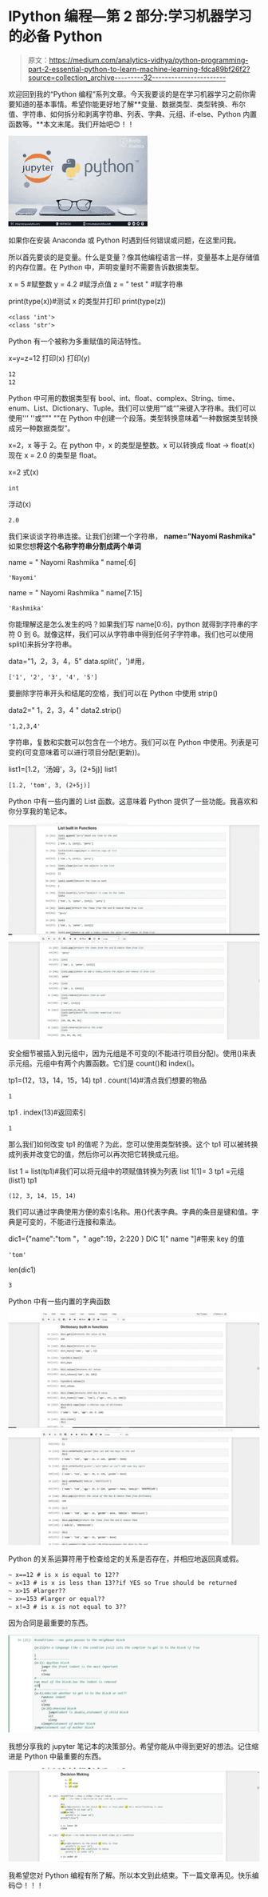 # lPython 编程—第 2 部分:学习机器学习的必备 Python

> 原文：<https://medium.com/analytics-vidhya/python-programming-part-2-essential-python-to-learn-machine-learning-fdca89bf26f2?source=collection_archive---------32----------------------->

欢迎回到我的“Python 编程”系列文章。今天我要谈的是在学习机器学习之前你需要知道的基本事情。希望你能更好地了解**变量、数据类型、类型转换、布尔值、字符串、如何拆分和剥离字符串、列表、字典、元组、if-else、Python 内置函数等。**本文末尾。我们开始吧😊！！

![](img/cce39c9fa3bb31f20dda5f3a010479cb.png)

如果你在安装 Anaconda 或 Python 时遇到任何错误或问题，在这里问我。

所以首先要谈的是变量。什么是变量？像其他编程语言一样，变量基本上是存储值的内存位置。在 Python 中，声明变量时不需要告诉数据类型。

x = 5 #赋整数
y = 4.2 #赋浮点值
z = " test " #赋字符串

print(type(x))#测试 x 的类型并打印
print(type(z))

```
<class 'int'>
<class 'str'>
```

Python 有一个被称为多重赋值的简洁特性。

x=y=z=12
打印(x)
打印(y)

```
12
12
```

Python 中可用的数据类型有 bool、int、float、complex、String、time、enum、List、Dictionary、Tuple。我们可以使用“”或“”来键入字符串。我们可以使用''' ''或""" ""在 Python 中创建一个段落。类型转换意味着“一种数据类型转换成另一种数据类型”。

x=2，x 等于 2。在 python 中，x 的类型是整数。x 可以转换成 float → float(x)现在 x = 2.0 的类型是 float。

x=2
式(x)

```
int
```

浮动(x)

```
2.0
```

我们来谈谈字符串连接。让我们创建一个字符串， **name="Nayomi Rashmika"** 如果您想**将这个名称字符串分割成两个单词**

name = " Nayomi Rashmika "
name[:6]

```
'Nayomi'
```

name = " Nayomi Rashmika "
name[7:15]

```
'Rashmika'
```

你能理解这是怎么发生的吗？如果我们写 name[0:6]，python 就得到字符串的字符 0 到 6。就像这样，我们可以从字符串中得到任何子字符串。我们也可以使用 split()来拆分字符串。

data="1，2，3，4，5"
data.split('，')#用，

```
['1', '2', '3', '4', '5']
```

要删除字符串开头和结尾的空格，我们可以在 Python 中使用 strip()

data2=" 1，2，3，4 "
data2.strip()

```
'1,2,3,4'
```

字符串，复数和实数可以包含在一个地方。我们可以在 Python 中使用。列表是可变的(可变意味着可以进行项目分配(更新))。

list1=[1.2，'汤姆'，3，(2+5j)]
list1

```
[1.2, 'tom', 3, (2+5j)]
```

Python 中有一些内置的 List 函数。这意味着 Python 提供了一些功能。我喜欢和你分享我的笔记本。

![](img/942fa13c7e8431e7b1c200bc8aa1dc64.png)![](img/6e34f75fc8d2f2c2773784b09defca06.png)

安全细节被插入到元组中，因为元组是不可变的(不能进行项目分配)。使用()来表示元组。元组中有两个内置函数。它们是 count()和 index()。

tp1=(12，13，14，15，14)
tp1 . count(14)#清点我们想要的物品

```
1
```

tp1 . index(13)#返回索引

```
1
```

那么我们如何改变 tp1 的值呢？为此，您可以使用类型转换。这个 tp1 可以被转换成列表并改变它的值，然后你可以再次把它转换成元组。

list 1 = list(tp1)#我们可以将元组中的项赋值转换为列表
list 1[1]= 3
tp1 =元组(list1)
tp1

```
(12, 3, 14, 15, 14)
```

我们可以通过字典使用方便的索引名称。用{}代表字典。字典的条目是键和值。字典是可变的，不能进行连接和乘法。

dic1={"name":"tom "，" age":19，2:220 }
DIC 1[" name "]#带来 key 的值

```
'tom'
```

len(dic1)

```
3
```

Python 中有一些内置的字典函数

![](img/78a0cb05eab6983ac28180090a8f6882.png)![](img/372e9c27ea58fdf8bba09170c4115953.png)

Python 的关系运算符用于检查给定的关系是否存在，并相应地返回真或假。

```
~ x==12 # is x is equal to 12??
~ x<13 # is x is less than 13??if YES so True should be returned
~ x>15 #larger??
~ x>=153 #larger or equal??
~ x!=3 # is x is not equal to 3??
```

因为合同是最重要的东西。

![](img/07f1656049a1a51d99bdbd1e8e16d710.png)

我想分享我的 jupyter 笔记本的决策部分。希望你能从中得到更好的想法。记住缩进是 Python 中最重要的东西。

![](img/9ff2b081795347fe0d34c643bb2d058f.png)

我希望您对 Python 编程有所了解。所以本文到此结束。下一篇文章再见。快乐编码😊！！！